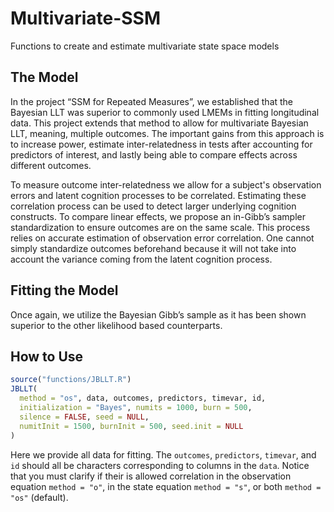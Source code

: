 # Multivariate-SSM
Functions to create and estimate multivariate state space models

## The Model

In the project “SSM for Repeated Measures”, we established that the
Bayesian LLT was superior to commonly used LMEMs in fitting longitudinal
data. This project extends that method to allow for multivariate
Bayesian LLT, meaning, multiple outcomes. The important gains from this
approach is to increase power, estimate inter-relatedness in tests after
accounting for predictors of interest, and lastly being able to compare
effects across different outcomes.

To measure outcome inter-relatedness we allow for a subject's observation
errors and latent cognition processes to be correlated. Estimating these
correlation process can be used to detect larger underlying cognition
constructs. To compare linear effects, we propose an in-Gibb’s sampler
standardization to ensure outcomes are on the same scale. This process
relies on accurate estimation of observation error correlation. One cannot simply
standardize outcomes beforehand because it will not take into account
the variance coming from the latent cognition process.

## Fitting the Model

Once again, we utilize the Bayesian Gibb’s sample as it has been shown
superior to the other likelihood based counterparts.

## How to Use

``` r
source("functions/JBLLT.R")
JBLLT(
  method = "os", data, outcomes, predictors, timevar, id, 
  initialization = "Bayes", numits = 1000, burn = 500, 
  silence = FALSE, seed = NULL, 
  numitInit = 1500, burnInit = 500, seed.init = NULL
)
```

Here we provide all data for fitting. The `outcomes`, `predictors`,
`timevar`, and `id` should all be characters corresponding to columns in
the `data`. Notice that you must clarify if their is allowed correlation in the observation equation `method = "o"`, in the state equation `method = "s"`, or both `method = "os"` (default).
